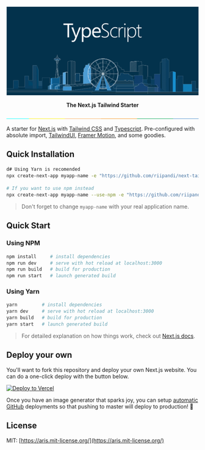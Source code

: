 ![Github Cover](public/images/og-image.png)

<div align="center">
    <strong>The Next.js Tailwind Starter</strong>
</div>

![separator](public/images/separator.jpg)

A starter for [Next.js](https://nextjs.org/) with [Tailwind CSS](https://tailwindcss.com) 
and [Typescript](https://www.typescriptlang.org/). Pre-configured with absolute import, 
[TailwindUI](https://tailwindui.com), [Framer Motion](https://www.framer.com/motion/), 
and some goodies.

## Quick Installation

```bash
d# Using Yarn is recomended
npx create-next-app myapp-name -e "https://github.com/riipandi/next-tailwind-starter"

# If you want to use npm instead
npx create-next-app myapp-name --use-npm -e "https://github.com/riipandi/next-tailwind-starter"
```

> Don't forget to change `myapp-name` with your real application name.

## Quick Start

### Using NPM

```bash
npm install     # install dependencies
npm run dev     # serve with hot reload at localhost:3000
npm run build   # build for production
npm run start   # launch generated build
```

### Using Yarn

```bash
yarn         # install dependencies
yarn dev     # serve with hot reload at localhost:3000
yarn build   # build for production
yarn start   # launch generated build
```

> For detailed explanation on how things work, check out [Next.js docs](https://nextjs.org).

## Deploy your own

You'll want to fork this repository and deploy your own Next.js website. 
You can do a one-click deploy with the button below.

[![Deploy to Vercel](https://vercel.com/button)](https://vercel.com/new/git/external?repository-url=https%3A%2F%2Fgithub.com%2Friipandi%2Fnext-tailwind-starter)

Once you have an image generator that sparks joy, you can setup [automatic GitHub](https://vercel.com/github) 
deployments so that pushing to master will deploy to production! 🚀

## License

MIT: [https://aris.mit-license.org/](https://aris.mit-license.org/)
